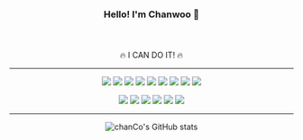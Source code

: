 <!--
**chanCo1/chanCo1** is a ✨ _special_ ✨ repository because its `README.md` (this file) appears on your GitHub profile.

Here are some ideas to get you started:

- 🔭 I’m currently working on ...
- 🌱 I’m currently learning ...
- 👯 I’m looking to collaborate on ...
- 🤔 I’m looking for help with ...
- 💬 Ask me about ...
- 📫 How to reach me: ...
- 😄 Pronouns: ...
- ⚡ Fun fact: ...
-->

<div align="center">
  <h3>Hello! I'm Chanwoo 🙌 <h3>
</div>


<br />

<div align="center">
  
🔥 I CAN DO IT! 🔥
  
</div>

---

<div align="center">
  
<img src="https://img.shields.io/badge/HTML5-E34F26?style=flat&logo=HTML5&logoColor=fff"/> <img src="https://img.shields.io/badge/CSS3-1572B6?style=flat&logo=CSS3&logoColor=fff"/> <img src="https://img.shields.io/badge/Scss-CC6699?style=flat&logo=Sass&logoColor=fff"/> <img src="https://img.shields.io/badge/JavaScript-F7DF1E?style=flat&logo=JavaScript&logoColor=fff"/> <img src="https://img.shields.io/badge/React-61DAFB?style=flat&logo=React&logoColor=fff"/> <img src="https://img.shields.io/badge/Redux-764ABC?style=flat&logo=Redux&logoColor=fff"/> <img src="https://img.shields.io/badge/Node.js-339933?style=flat&logo=Node.js&logoColor=fff"/> <img src="https://img.shields.io/badge/Express-000?style=flat&logo=Express&logoColor=fff"/> <img src="https://img.shields.io/badge/MySQL-4479A1?style=flat&logo=MySQL&logoColor=fff"/>

<!-- <img src="https://img.shields.io/badge/MongoDB-47A248?style=flat&logo=MongoDB&logoColor=fff"/> -->

<img src="https://img.shields.io/badge/MacOS-000000?style=flat&logo=Apple&logoColor=fff"/> <img src="https://img.shields.io/badge/iTerm2-000?style=flat&logo=iTerm2&logoColor=green"/> <img src="https://img.shields.io/badge/Visual Studio Code-007ACC?style=flat&logo=Visual Studio Code&logoColor=fff"/> <img src="https://img.shields.io/badge/Git-F05032?style=flat&logo=Git&logoColor=fff"/> <img src="https://img.shields.io/badge/GitHub-181717?style=flat&logo=GitHub&logoColor=fff"/> <a href="https://chan-co.tistory.com/" target="_blank"><img src="https://img.shields.io/badge/TISTORY-FFD400?style=flat&logo=TV Time&logoColor=fff"/></a>
  
</div>

---

<div align="center">

![chanCo's GitHub stats](https://github-readme-stats.vercel.app/api?username=chanCo1&show_icons=true&theme=discord_old_blurple)

</div>
